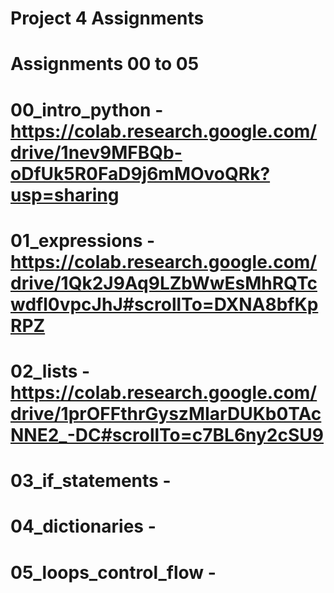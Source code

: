 # Project 4 Assignments
# Assignments 00 to 05
# 00_intro_python - https://colab.research.google.com/drive/1nev9MFBQb-oDfUk5R0FaD9j6mMOvoQRk?usp=sharing
# 01_expressions - https://colab.research.google.com/drive/1Qk2J9Aq9LZbWwEsMhRQTcwdfl0vpcJhJ#scrollTo=DXNA8bfKpRPZ
# 02_lists - https://colab.research.google.com/drive/1prOFFthrGyszMIarDUKb0TAcNNE2_-DC#scrollTo=c7BL6ny2cSU9
# 03_if_statements - 
# 04_dictionaries -

# 05_loops_control_flow -
